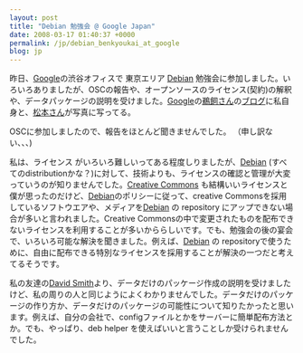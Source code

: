 ```yaml
---
layout: post
title: "Debian 勉強会 @ Google Japan"
date: 2008-03-17 01:40:37 +0000
permalink: /jp/debian_benkyoukai_at_google
blog: jp
---
```


<p>昨日、<a href="http://www.google.com/" title="Google">Google</a>の渋谷オフィスで 東京エリア <a href="http://www.debian.org/" title="Debian">Debian</a> 勉強会に参加しました。いろいろありましたが、OSCの報告や、オープンソースのライセンス(契約)の解釈や、データパッケージの説明を受けました。<a href="http://www.google.com/" title="Google">Google</a>の<a href="http://ukai.jp/">鵜飼さん</a>の<a href="http://blogger.ukai.org/">ブログ</a>に私自身と、<a href="http://osamu-m.org/d/">松本さん</a>が写真に写ってる。 </p><p>OSCに参加しましたので、報告をほとんど聞きませんでした。 （申し訳ない、、、)</p><p>私は、ライセンス がいろいろ難しいってある程度しりましたが、<a href="http://www.debian.org/" title="Debian">Debian</a> (すべてのdistributionかな？)に対して、技術よりも、ライセンスの確認と管理が大変っていうのが知りませんでした。<a href="http://www.creativecommons.jp/">Creative Commons</a> も結構いいライセンスと僕が思ったのだけど、<a href="http://www.debian.org/" title="Debian">Debian</a>のポリシーに従って、creative Commons<a href="http://www.creativecommons.jp/"></a>を採用しているソフトウエアや、メディアを<a href="http://www.debian.org/" title="Debian">Debian</a> の repository にアップできない場合が多いと言われました。Creative Commonsの中で変更されたものを配布できないライセンスを利用することが多いかららしいです。でも、勉強会の後の宴会で、いろいろ可能な解決を聞きました。例えば、<a href="http://www.debian.org/" title="Debian">Debian</a> の repositoryで使うために、自由に配布できる特別なライセンスを採用することが解決の一つだと考えてるそうです。</p><p>私の友達の<a href="http://blog.bosabosa.org/">David Smith</a>より、データだけのパッケージ作成の説明を受けましたけど、私の周りの人と同じようによくわかりませんでした。データだけのパッケージの作り方か、データだけのパッケージの可能性について知りたかったと思います。例えば、自分の会社で、configファイルとかをサーバーに簡単配布方法とか。でも、やっぱり、deb helper を使えばいいと言うことしか受けられませんでした。</p>